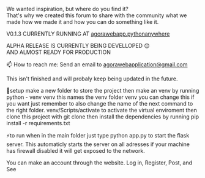 We wanted inspiration, but where do you find it?  
That's why we created this forum to share with the community what we made how we made it and how you can do something like it.  


V0.1.3 CURRENTLY RUNNING AT [agorawebapp.pythonanywhere](https://agorawebapp.pythonanywhere.com/)

ALPHA RELEASE IS CURRENTLY BEING DEVELLOPED 😊  
AND ALMOST READY FOR PRODUCTION

📫 How to reach me: Send an email to agorawebapplication@gmail.com

This isn't finished and will probaly keep being updated in the future.

📐setup 
make a new folder to store the project 
then make an venv by running 
python - venv venv
this names the venv folder venv you can change this if you want just remember to also change the name of the next command to the right folder.
venv/Scripts/activate to activate the virtual enviroment
then clone this project with git clone 
then install the dependencies by running pip install -r requirements.txt

⚡to run
when in the main folder just type python app.py to start the flask server.
This automaticly starts the server on all adresses if your machine has firewall disabled it will get exposed to the network.


You can make an account through the website.
Log in, Register, Post, and See
